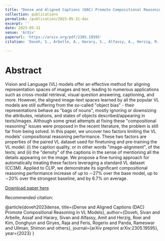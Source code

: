 ```yaml
---
title: "Dense and Aligned Captions (DAC) Promote Compositional Reasoning in VL Models."
collection: publications
permalink: /publication/2023-05-31-dac
excerpt: ''
date: 2023-05-31
venue: 'ArXiv'
paperurl: 'https://arxiv.org/pdf/2305.19595'
citation: 'Doveh, S., Arbelle, A., Harary, S., Alfassy, A., Herzig, R., Kim, D., Giryes, R., Feris, R., Panda, R., Ullman, S. and Karlinsky, L., 2023. &quot;Dense and Aligned Captions (DAC) Promote Compositional Reasoning in VL Models.&quot; <i>ArXiv</i> preprint arXiv:2305.19595.'

---
```

# Abstract
Vision and Language (VL) models offer an effective method for aligning representation spaces of images and text, leading to numerous applications such as cross-modal retrieval, visual question answering, captioning, and more. However, the aligned image-text spaces learned by all the popular VL models are still suffering from the so-called "object bias" - their representations behave as "bags of nouns", mostly ignoring or downsizing the attributes, relations, and states of objects described/appearing in texts/images. Although some great attempts at fixing these "compositional reasoning" issues were proposed in the recent literature, the problem is still far from being solved. In this paper, we uncover two factors limiting the VL models' compositional reasoning performance. These two factors are properties of the paired VL dataset used for finetuning and pre-training the VL model: (i) the caption quality, or in other words "image-alignment", of the texts; and (ii) the "density" of the captions in the sense of mentioning all the details appearing on the image. We propose a fine-tuning approach for automatically treating these factors leveraging a standard VL dataset (CC3M). Applied to CLIP, we demonstrate its significant compositional reasoning performance increase of up to ∼27% over the base model, up to ∼20% over the strongest baseline, and by 6.7% on average.

[Download paper here](https://arxiv.org/pdf/2305.19595)

Recommended citation:


@article{doveh2023dense,
  title={Dense and Aligned Captions (DAC) Promote Compositional Reasoning in VL Models},
  author={Doveh, Sivan and Arbelle, Assaf and Harary, Sivan and Alfassy, Amit and Herzig, Roei and Kim, Donghyun and Giryes, Raja and Feris, Rogerio and Panda, Rameswar and Ullman, Shimon and others},
  journal={arXiv preprint arXiv:2305.19595},
  year={2023}
}
